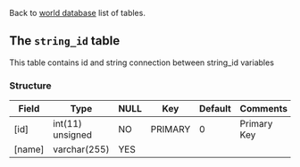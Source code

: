 Back to [world database](mangosdb_struct) list of tables.

## The `string_id` table

This table contains id and string connection between string_id variables

### Structure

| Field                           | Type             | NULL | Key     | Default | Comments                    |
| ------------------------------- | ---------------- | ---- | ------- | ------- | --------------------------- |
| [id]     | int(11) unsigned | NO   | PRIMARY | 0       | Primary Key |
| [name]   | varchar(255) | YES  |         |         |                             |